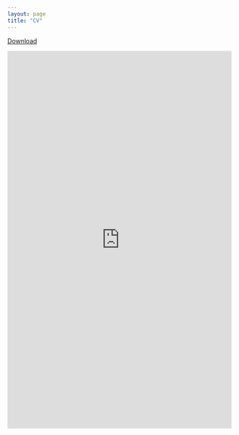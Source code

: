 ```yaml
---
layout: page
title: "CV"
---
```

[Download](https://acevrooman.github.io/Arlinde_Vrooman_November_2024_incl__Work_in_Progress.pdf)

<embed src="https://acevrooman.github.io/Arlinde_Vrooman_November_2024_incl__Work_in_Progress.pdf" width="100%" height="850px" type="application/pdf" />


